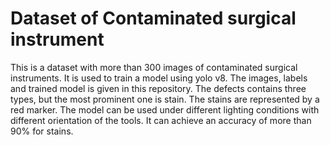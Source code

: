 # Dataset of Contaminated surgical instrument
This is a dataset with more than 300 images of contaminated surgical instruments. It is used to train a model using yolo v8. The images, labels and trained model is given in this repository.
The defects contains three types, but the most prominent one is stain. The stains are represented by a red marker. 
The model can be used under different lighting conditions with different orientation of the tools. It can achieve an accuracy of more than 90% for stains.


